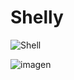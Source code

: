 # Shelly

![Shell](https://github.com/ZombieGeeK0/Shelly/assets/158185295/ba0673ee-f485-4443-a459-c65082f36f91)

![imagen](https://github.com/ZombieGeeK0/Shelly/assets/158185295/bd7c1cdc-827b-40f5-93c6-09b0d768b16d)
